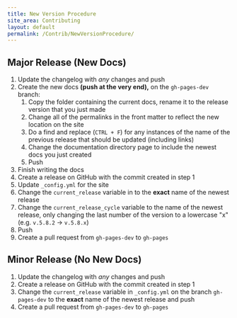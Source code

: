 ```yaml
---
title: New Version Procedure
site_area: Contributing
layout: default
permalink: /Contrib/NewVersionProcedure/
---
```


## Major Release (New Docs)

1. Update the changelog with *any* changes and push
2. Create the new docs **(push at the very end),** on the `gh-pages-dev` branch:
    1. Copy the folder containing the current docs, rename it to the release version that you just made
    2. Change all of the permalinks in the front matter to reflect the new location on the site
    3. Do a find and replace (`CTRL + F`) for any instances of the name of the previous release that should be updated (including links)
    4. Change the documentation directory page to include the newest docs you just created
    5. Push
3. Finish writing the docs
4. Create a release on GitHub with the commit created in step 1
5. Update `_config.yml` for the site
  1. Change the `current_release` variable in to the **exact** name of the newest release
  2. Change the `current_release_cycle` variable to the name of the newest release, only changing the last number of the version to a lowercase "x" (e.g. `v.5.8.2` → `v.5.8.x`)
  3. Push
6. Create a pull request from `gh-pages-dev` to `gh-pages`

## Minor Release (No New Docs)

1. Update the changelog with *any* changes and push
2. Create a release on GitHub with the commit created in step 1
3. Change the `current_release` variable in `_config.yml` on the branch `gh-pages-dev` to the **exact** name of the newest release and push
4. Create a pull request from `gh-pages-dev` to `gh-pages`
